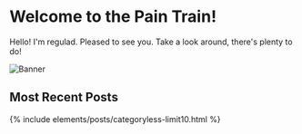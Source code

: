 # Welcome to the Pain Train!
Hello! I'm regulad. Pleased to see you. Take a look around, there's plenty to do!

![Banner](https://i.imgur.com/kIRjNAr.jpg)

## Most Recent Posts
{% include elements/posts/categoryless-limit10.html %}
